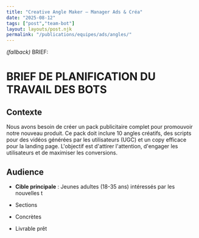```yaml
---
title: "Creative Angle Maker — Manager Ads & Créa"
date: "2025-08-12"
tags: ["post","team-bot"]
layout: layouts/post.njk
permalink: "/publications/equipes/ads/angles/"
---
```

*(fallback)* BRIEF:
# BRIEF DE PLANIFICATION DU TRAVAIL DES BOTS

## Contexte
Nous avons besoin de créer un pack publicitaire complet pour promouvoir notre nouveau produit. Ce pack doit inclure 10 angles créatifs, des scripts pour des vidéos générées par les utilisateurs (UGC) et un copy efficace pour la landing page. L'objectif est d'attirer l'attention, d'engager les utilisateurs et de maximiser les conversions.

## Audience
- **Cible principale** : Jeunes adultes (18-35 ans) intéressés par les nouvelles t

- Sections
- Concrètes
- Livrable prêt